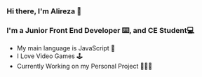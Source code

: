 ### Hi there, I'm Alireza 👋
### I'm a Junior Front End Developer ⌨️, and CE Student💻

- My main language is JavaScript 💛
- I Love Video Games 🕹️
- Currently Working on my Personal Project 👨🏼‍💻
